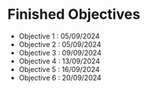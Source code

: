 # Finished Objectives

- Objective 1 : 05/09/2024
- Objective 2 : 05/09/2024
- Objective 3 : 09/09/2024
- Objective 4 : 13/09/2024
- Objective 5 : 16/09/2024
- Objective 6 : 20/09/2024